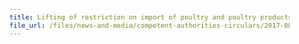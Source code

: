 ```yaml
---
title: Lifting of restriction on import of poultry and poultry products from affected regions in USA 
file_url: /files/news-and-media/competent-authorities-circulars/2017-08-24-CA2.pdf
---
```

